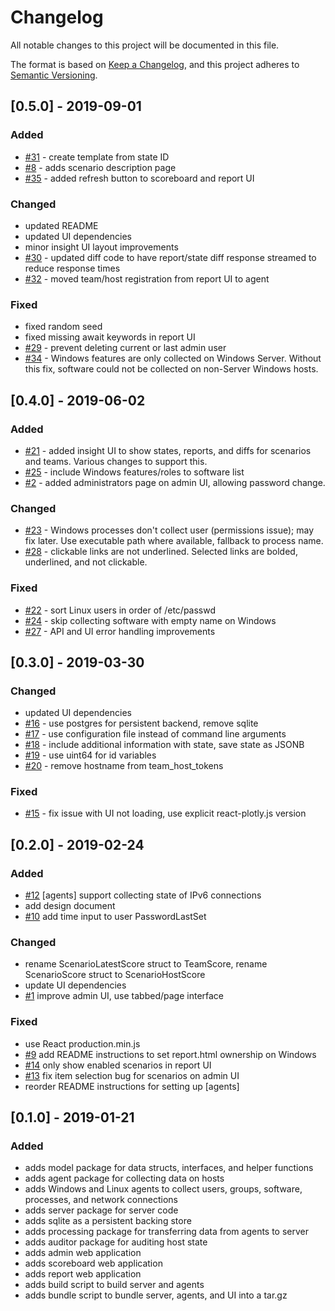 # Changelog
All notable changes to this project will be documented in this file.

The format is based on [Keep a Changelog](https://keepachangelog.com/en/1.0.0/),
and this project adheres to [Semantic Versioning](https://semver.org/spec/v2.0.0.html).

## [0.5.0] - 2019-09-01
### Added
- [#31](https://github.com/sumwonyuno/cp-scoring/issues/31) - create template from state ID
- [#8](https://github.com/sumwonyuno/cp-scoring/issues/8) - adds scenario description page
- [#35](https://github.com/sumwonyuno/cp-scoring/issues/35) - added refresh button to scoreboard and report UI

### Changed
- updated README
- updated UI dependencies
- minor insight UI layout improvements
- [#30](https://github.com/sumwonyuno/cp-scoring/issues/30) - updated diff code to have report/state diff response streamed to reduce response times
- [#32](https://github.com/sumwonyuno/cp-scoring/issues/32) - moved team/host registration from report UI to agent

### Fixed
- fixed random seed
- fixed missing await keywords in report UI
- [#29](https://github.com/sumwonyuno/cp-scoring/issues/29) - prevent deleting current or last admin user
- [#34](https://github.com/sumwonyuno/cp-scoring/issues/34) - Windows features are only collected on Windows Server. Without this fix, software could not be collected on non-Server Windows hosts.

## [0.4.0] - 2019-06-02
### Added
- [#21](https://github.com/sumwonyuno/cp-scoring/issues/21) - added insight UI to show states, reports, and diffs for scenarios and teams. Various changes to support this.
- [#25](https://github.com/sumwonyuno/cp-scoring/issues/25) - include Windows features/roles to software list
- [#2](https://github.com/sumwonyuno/cp-scoring/issues/2) - added administrators page on admin UI, allowing password change.

### Changed
- [#23](https://github.com/sumwonyuno/cp-scoring/issues/23) - Windows processes don't collect user (permissions issue); may fix later. Use executable path where available, fallback to process name.
- [#28](https://github.com/sumwonyuno/cp-scoring/issues/28) - clickable links are not underlined. Selected links are bolded, underlined, and not clickable.

### Fixed
- [#22](https://github.com/sumwonyuno/cp-scoring/issues/22) - sort Linux users in order of /etc/passwd
- [#24](https://github.com/sumwonyuno/cp-scoring/issues/24) - skip collecting software with empty name on Windows
- [#27](https://github.com/sumwonyuno/cp-scoring/issues/27) - API and UI error handling improvements

## [0.3.0] - 2019-03-30
### Changed
- updated UI dependencies
- [#16](https://github.com/sumwonyuno/cp-scoring/issues/16) - use postgres for persistent backend, remove sqlite
- [#17](https://github.com/sumwonyuno/cp-scoring/issues/17) - use configuration file instead of command line arguments
- [#18](https://github.com/sumwonyuno/cp-scoring/issues/18) - include additional information with state, save state as JSONB
- [#19](https://github.com/sumwonyuno/cp-scoring/issues/19) - use uint64 for id variables
- [#20](https://github.com/sumwonyuno/cp-scoring/issues/20) - remove hostname from team_host_tokens

### Fixed
- [#15](https://github.com/sumwonyuno/cp-scoring/issues/15) - fix issue with UI not loading, use explicit react-plotly.js version

## [0.2.0] - 2019-02-24
### Added
- [#12](https://github.com/sumwonyuno/cp-scoring/issues/12) [agents] support collecting state of IPv6 connections
- add design document
- [#10](https://github.com/sumwonyuno/cp-scoring/issues/10) add time input to user PasswordLastSet

### Changed
- rename ScenarioLatestScore struct to TeamScore, rename ScenarioScore struct to ScenarioHostScore
- update UI dependencies
- [#1](https://github.com/sumwonyuno/cp-scoring/issues/1) improve admin UI, use tabbed/page interface

### Fixed
- use React production.min.js
- [#9](https://github.com/sumwonyuno/cp-scoring/issues/9) add README instructions to set report.html ownership on Windows
- [#14](https://github.com/sumwonyuno/cp-scoring/issues/14) only show enabled scenarios in report UI
- [#13](https://github.com/sumwonyuno/cp-scoring/issues/13) fix item selection bug for scenarios on admin UI
- reorder README instructions for setting up [agents]

## [0.1.0] - 2019-01-21
### Added
- adds model package for data structs, interfaces, and helper functions
- adds agent package for collecting data on hosts
- adds Windows and Linux agents to collect users, groups, software, processes, and network connections
- adds server package for server code
- adds sqlite as a persistent backing store
- adds processing package for transferring data from agents to server
- adds auditor package for auditing host state
- adds admin web application
- adds scoreboard web application
- adds report web application
- adds build script to build server and agents
- adds bundle script to bundle server, agents, and UI into a tar.gz
